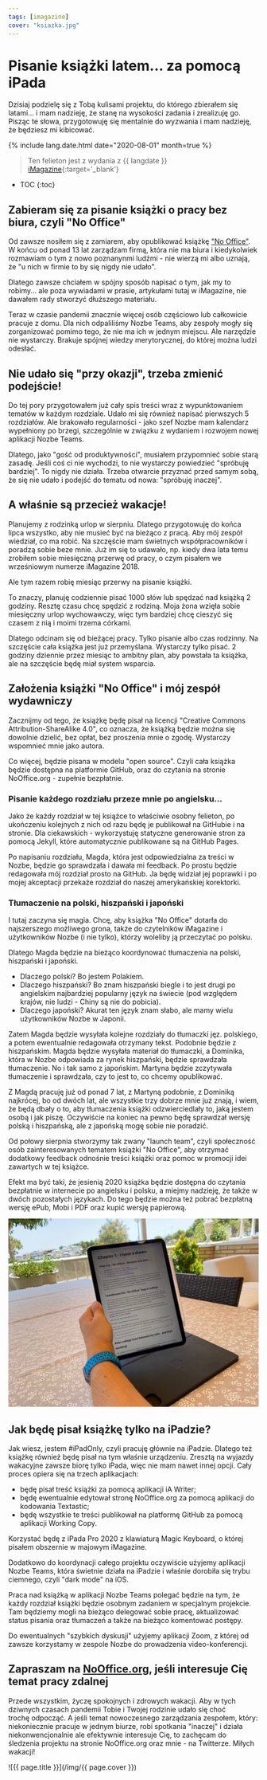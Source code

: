 ```yaml
---
tags: [imagazine]
cover: "ksiazka.jpg"
---
```


# Pisanie książki latem... za pomocą iPada

Dzisiaj podzielę się z Tobą kulisami projektu, do którego zbierałem się latami... i mam nadzieję, że stanę na wysokości zadania i zrealizuję go. Pisząc te słowa, przygotowuję się mentalnie do wyzwania i mam nadzieję, że będziesz mi kibicować.

<!--More-->

{% include lang.date.html date="2020-08-01" month=true %}

> Ten felieton jest z wydania z {{ langdate }} [iMagazine](https://imagazine.pl){:target='_blank'}

* TOC
{:toc}

## Zabieram się za pisanie książki o pracy bez biura, czyli "No Office"

Od zawsze nosiłem się z zamiarem, aby opublikować książkę ["No Office"](https://NoOffice.org/pl/). W końcu od ponad 13 lat zarządzam firmą, która nie ma biura i kiedykolwiek rozmawiam o tym z nowo poznanynmi ludźmi - nie wierzą mi albo uznają, że "u nich w firmie to by się nigdy nie udało".

Dlatego zawsze chciałem w spójny sposób napisać o tym, jak my to robimy... ale poza wywiadami w prasie, artykułami tutaj w iMagazine, nie dawałem rady stworzyć dłuższego materiału.

Teraz w czasie pandemii znacznie więcej osób częściowo lub całkowicie pracuje z domu. Dla nich odpaliliśmy Nozbe Teams, aby zespoły mogły się zorganizować pomimo tego, że nie ma ich w jednym miejscu. Ale narzędzie nie wystarczy. Brakuje spójnej wiedzy merytorycznej, do której można ludzi odesłać.

## Nie udało się "przy okazji", trzeba zmienić podejście!

Do tej pory przygotowałem już cały spis treści wraz z wypunktowaniem tematów w każdym rozdziale. Udało mi się również napisać pierwszych 5 rozdziałów. Ale brakowało regularności - jako szef Nozbe mam kalendarz wypełniony po brzegi, szczególnie w związku z wydaniem i rozwojem nowej aplikacji Nozbe Teams.

Dlatego, jako "gość od produktywności", musiałem przypomnieć sobie starą zasadę. Jeśli coś ci nie wychodzi, to nie wystarczy powiedzieć "spróbuję bardziej". To nigdy nie działa. Trzeba otwarcie przyznać przed samym sobą, że się nie udało i podejść do tematu od nowa: "spróbuję inaczej".

## A właśnie są przecież wakacje!

Planujemy z rodzinką urlop w sierpniu. Dlatego przygotowuję do końca lipca wszystko, aby nie musieć być na bieżąco z pracą. Aby mój zespół wiedział, co ma robić. Na szczęście mam świetnych współpracowników i poradzą sobie beze mnie. Już im się to udawało, np. kiedy dwa lata temu zrobiłem sobie miesięczną przerwę od pracy, o czym pisałem we wrześniowym numerze iMagazine 2018.

Ale tym razem robię miesiąc przerwy na pisanie książki.

To znaczy, planuję codziennie pisać 1000 słów lub spędzać nad książką 2 godziny. Resztę czasu chcę spędzić z rodziną. Moja żona wzięła sobie miesięczny urlop wychowawczy, więc tym bardziej chcę cieszyć się czasem z nią i moimi trzema córkami.

Dlatego odcinam się od bieżącej pracy. Tylko pisanie albo czas rodzinny. Na szczęście cała książka jest już przemyślana. Wystarczy tylko pisać. 2 godziny dziennie przez miesiąc to ambitny plan, aby powstała ta książka, ale na szczęście będę miał system wsparcia.

## Założenia książki "No Office" i mój zespół wydawniczy

Zacznijmy od tego, że książkę będę pisał na licencji "Creative Commons Attribution-ShareAlike 4.0", co oznacza, że książką będzie można się dowolnie dzielić, bez opłat, bez proszenia mnie o zgodę. Wystarczy wspomnieć mnie jako autora.

Co więcej, będzie pisana w modelu "open source". Czyli cała książka będzie dostępna na platformie GitHub, oraz do czytania na stronie NoOffice.org - zupełnie bezpłatnie.

### Pisanie każdego rozdziału przeze mnie po angielsku...

Jako że każdy rozdział w tej książce to właściwie osobny felieton, po ukończeniu kolejnych z nich od razu będę je publikował na GitHubie i na stronie. Dla ciekawskich - wykorzystuję statyczne generowanie stron za pomocą Jekyll, które automatycznie publikowane są na GitHub Pages.

Po napisaniu rozdziału, Magda, która jest odpowiedzialna za treści w Nozbe, będzie go sprawdzała i dawała mi feedback. Po prostu będzie redagowała mój rozdział prosto na GitHub. Ja będę widział jej poprawki i po mojej akceptacji przekaże rozdział do naszej amerykańskiej korektorki.

### Tłumaczenie na polski, hiszpański i japoński

I tutaj zaczyna się magia. Chcę, aby książka "No Office" dotarła do najszerszego możliwego grona, także do czytelników iMagazine i użytkowników Nozbe (i nie tylko), którzy woleliby ją przeczytać po polsku.

Dlatego Magda będzie na bieżąco koordynować tłumaczenia na polski, hiszpański i japoński.

- Dlaczego polski? Bo jestem Polakiem.
- Dlaczego hiszpański? Bo znam hiszpański biegle i to jest drugi po angielskim najbardziej popularny język na świecie (pod względem krajów, nie ludzi - Chiny są nie do pobicia).
- Dlaczego japoński? Akurat ten język znam słabo, ale mamy wielu użytkowników Nozbe w Japonii.

Zatem Magda będzie wysyłała kolejne rozdziały do tłumaczki jęz. polskiego, a potem ewentualnie redagowała otrzymany tekst. Podobnie będzie z hiszpańskim. Magda będzie wysyłała materiał do tłumaczki, a Dominika, która w Nozbe odpowiada za rynek hiszpański, będzie sprawdzała tłumaczenie. No i tak samo z japońskim. Martyna będzie zczytywała tłumaczenie i sprawdzała, czy to jest to, co chcemy opublikować.

Z Magdą pracuję już od ponad 7 lat, z Martyną podobnie, z Dominiką najkrócej, bo od dwóch lat, ale wszystkie trzy dobrze mnie już znają, i wiem, że będą dbały o to, aby tłumaczenia książki odzwierciedlały to, jaką jestem osobą i jak piszę. Oczywiście na koniec na pewno będę sprawdzał wersję polską i hiszpańską, ale z japońską mogę sobie nie poradzić.

Od połowy sierpnia stworzymy tak zwany "launch team", czyli społeczność osób zainteresowanych tematem książki "No Office", aby otrzymać dodatkowy feedback odnośnie treści książki oraz pomoc w promocji idei zawartych w tej książce.

Efekt ma być taki, że jesienią 2020 książka będzie dostępna do czytania bezpłatnie w internecie po angielsku i polsku, a miejmy nadzieję, że także w dwóch pozostałych językach. Do tego będzie można też pobrać bezpłatną wersję ePub, Mobi i PDF oraz kupić wersję papierową.

![{{ page.title }} 2](/img/ksiazka-2.jpg)

## Jak będę pisał książkę tylko na iPadzie?

Jak wiesz, jestem #iPadOnly, czyli pracuję głównie na iPadzie. Dlatego też książkę również będę pisał na tym właśnie urządzeniu. Zresztą na wyjazdy wakacyjne zawsze biorę tylko iPada, więc nie mam nawet innej opcji. Cały proces opiera się na trzech aplikacjach:

- będę pisał treść książki za pomocą aplikacji iA Writer;
- będę ewentualnie edytował stronę NoOffice.org za pomocą aplikacji do kodowania Textastic;
- będę wszystkie te treści publikował na platformę GitHub za pomocą aplikacji Working Copy.

Korzystać będę z iPada Pro 2020 z klawiaturą Magic Keyboard, o której pisałem obszernie w majowym iMagazine.

Dodatkowo do koordynacji całego projektu oczywiście użyjemy aplikacji Nozbe Teams, która świetnie działa na iPadzie i właśnie dorobiła się trybu ciemnego, czyli "dark mode" na iOS.

Praca nad książką w aplikacji Nozbe Teams polegać będzie na tym, że każdy rozdział książki będzie osobnym zadaniem w specjalnym projekcie. Tam będziemy mogli na bieżąco delegować sobie pracę, aktualizować status pisania oraz tłumaczeń a także na bieżąco komentować postępy.

Do ewentualnych "szybkich dyskusji" użyjemy aplikacji Zoom, z której od zawsze korzystamy w zespole Nozbe do prowadzenia video-konferencji.

## Zapraszam na [NoOffice.org](https://NoOffice.org/), jeśli interesuje Cię temat pracy zdalnej

Przede wszystkim, życzę spokojnych i zdrowych wakacji. Aby w tych dziwnych czasach pandemii Tobie i Twojej rodzinie udało się choć trochę odpocząć. A jeśli temat nowoczesnego zarządzania zespołem, który: niekoniecznie pracuje w jednym biurze, robi spotkania "inaczej" i działa niekonwencjonalnie ale efektywnie interesuje Cię, to zachęcam do śledzenia projektu na stronie NoOffice.org oraz mnie - na Twitterze. Miłych wakacji!

![{{ page.title }}](/img/{{ page.cover }})

[n]: https://michael.gratis/nozbe_pl
